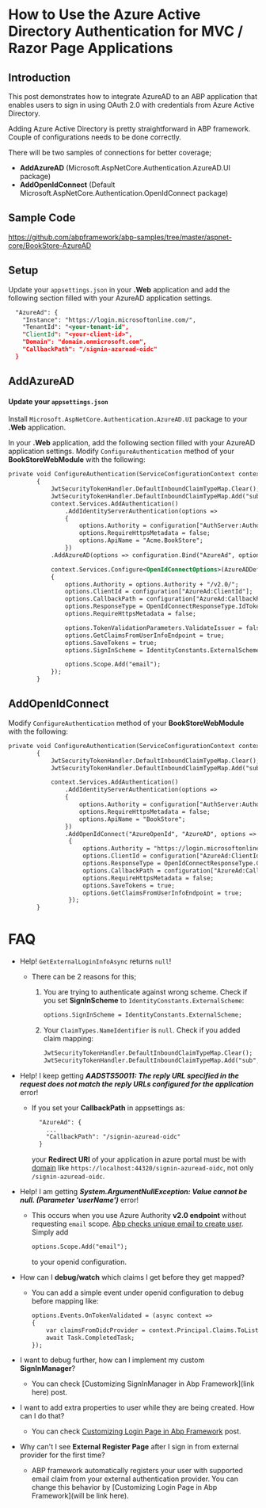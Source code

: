 # How to Use the Azure Active Directory Authentication for MVC / Razor Page Applications

## Introduction

This post demonstrates how to  integrate AzureAD to an ABP application that enables users to sign in using OAuth 2.0 with credentials from Azure Active Directory. 

Adding Azure Active Directory is pretty straightforward in ABP framework. Couple of configurations needs to be done correctly. 

There will be two samples of connections for better coverage;

- **AddAzureAD** (Microsoft.AspNetCore.Authentication.AzureAD.UI package)
- **AddOpenIdConnect** (Default Microsoft.AspNetCore.Authentication.OpenIdConnect package)



## Sample Code

https://github.com/abpframework/abp-samples/tree/master/aspnet-core/BookStore-AzureAD



## Setup

Update your `appsettings.json` in your **.Web** application and add the following section filled with your AzureAD application settings.

````xml
  "AzureAd": {
    "Instance": "https://login.microsoftonline.com/",
    "TenantId": "<your-tenant-id",
    "ClientId": "<your-client-id>",
    "Domain": "domain.onmicrosoft.com",
    "CallbackPath": "/signin-azuread-oidc"	
  }
````



## AddAzureAD

#### **Update your `appsettings.json`**

Install `Microsoft.AspNetCore.Authentication.AzureAD.UI` package to your **.Web** application.

In your **.Web** application, add the following section filled with your AzureAD application settings. Modify `ConfigureAuthentication` method of your **BookStoreWebModule** with the following:

````xml
private void ConfigureAuthentication(ServiceConfigurationContext context, IConfiguration configuration)
        {
            JwtSecurityTokenHandler.DefaultInboundClaimTypeMap.Clear();
            JwtSecurityTokenHandler.DefaultInboundClaimTypeMap.Add("sub", ClaimTypes.NameIdentifier);
            context.Services.AddAuthentication()
                .AddIdentityServerAuthentication(options =>
                {
                    options.Authority = configuration["AuthServer:Authority"];
                    options.RequireHttpsMetadata = false;
                    options.ApiName = "Acme.BookStore";
                })
            .AddAzureAD(options => configuration.Bind("AzureAd", options));

            context.Services.Configure<OpenIdConnectOptions>(AzureADDefaults.OpenIdScheme, options =>
            {
                options.Authority = options.Authority + "/v2.0/";         
                options.ClientId = configuration["AzureAd:ClientId"];
                options.CallbackPath = configuration["AzureAd:CallbackPath"];
                options.ResponseType = OpenIdConnectResponseType.IdToken;
                options.RequireHttpsMetadata = false;

                options.TokenValidationParameters.ValidateIssuer = false; 
                options.GetClaimsFromUserInfoEndpoint = true;
                options.SaveTokens = true;
                options.SignInScheme = IdentityConstants.ExternalScheme;

                options.Scope.Add("email");
            });
		}
````



## AddOpenIdConnect 

Modify `ConfigureAuthentication` method of your **BookStoreWebModule** with the following:

````xml
private void ConfigureAuthentication(ServiceConfigurationContext context, IConfiguration configuration)
        {
            JwtSecurityTokenHandler.DefaultInboundClaimTypeMap.Clear();
            JwtSecurityTokenHandler.DefaultInboundClaimTypeMap.Add("sub", ClaimTypes.NameIdentifier);

            context.Services.AddAuthentication()
                .AddIdentityServerAuthentication(options =>
                {
                    options.Authority = configuration["AuthServer:Authority"];
                    options.RequireHttpsMetadata = false;
                    options.ApiName = "BookStore";
                })
                .AddOpenIdConnect("AzureOpenId", "AzureAD", options =>
                 {
                     options.Authority = "https://login.microsoftonline.com/" + configuration["AzureAd:TenantId"];
                     options.ClientId = configuration["AzureAd:ClientId"];
                     options.ResponseType = OpenIdConnectResponseType.CodeIdToken;
                     options.CallbackPath = configuration["AzureAd:CallbackPath"];
                     options.RequireHttpsMetadata = false;
                     options.SaveTokens = true;
                     options.GetClaimsFromUserInfoEndpoint = true;
                 });
        }
````



# FAQ

* Help! `GetExternalLoginInfoAsync` returns `null`!

  * There can be 2 reasons for this;

    1. You are trying to authenticate against wrong scheme. Check if you set **SignInScheme** to `IdentityConstants.ExternalScheme`:

       ````xml
       options.SignInScheme = IdentityConstants.ExternalScheme;
       ````

    2. Your `ClaimTypes.NameIdentifier` is `null`. Check if you added claim mapping: 

       ````xml
       JwtSecurityTokenHandler.DefaultInboundClaimTypeMap.Clear();
       JwtSecurityTokenHandler.DefaultInboundClaimTypeMap.Add("sub", ClaimTypes.NameIdentifier);
       ````


* Help! I keep getting ***AADSTS50011: The reply URL specified in the request does not match the reply URLs configured for the application*** error!

  * If you set your **CallbackPath** in appsettings as:

    ````xml
      "AzureAd": {
        ...
        "CallbackPath": "/signin-azuread-oidc"	
      }
    ````

    your **Redirect URI** of your application in azure portal must be with <u>domain</u> like `https://localhost:44320/signin-azuread-oidc`, not only `/signin-azuread-oidc`. 

* Help! I am getting ***System.ArgumentNullException: Value cannot be null. (Parameter 'userName')*** error!


  * This occurs when you use Azure Authority **v2.0 endpoint** without requesting `email` scope. [Abp checks unique email to create user](https://github.com/abpframework/abp/blob/037ef9abe024c03c1f89ab6c933710bcfe3f5c93/modules/account/src/Volo.Abp.Account.Web/Pages/Account/Login.cshtml.cs#L208). Simply add 

    ````xml
    options.Scope.Add("email");
    ````

    to your openid configuration.

* How can I **debug/watch** which claims I get before they get mapped?

  * You can add a simple event under openid configuration to debug before mapping like: 

    ````xml
    options.Events.OnTokenValidated = (async context =>
    {
    	var claimsFromOidcProvider = context.Principal.Claims.ToList();
    	await Task.CompletedTask;
    });
    ````

* I want to debug further, how can I implement my custom **SignInManager**?

  * You can check [Customizing SignInManager in Abp Framework](link here) post.

* I want to add extra properties to user while they are being created. How can I do that?

  * You can check [Customizing Login Page in Abp Framework]() post.

* Why can't I see **External Register Page** after I sign in from external provider for the first time?

  * ABP framework automatically registers your user with supported email claim from your external authentication provider. You can change this behavior by [Customizing Login Page in Abp Framework](will be link here).
